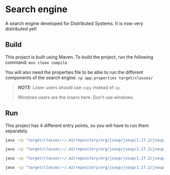 # Search engine

A search engine developed for Distributed Systems. It is now very distributed yet!

## Build

This project is built using Maven. To build the project, run the following command:
`mvn clean compile`

You will also need the properties file to be able to run the different components of the search engine.
`cp app.properties target/classes/`

> **_NOTE_**: Loser users should use `copy` instead of `cp`.
>
> Windows users are the losers here. Don't use windows.

## Run

This project has 4 different entry points, so you will have to run them separately.

```bash
java -cp "target/classes:~/.m2/repository/org/jsoup/jsoup/1.17.2/jsoup-1.17.2.jar" pt.uc.dei.student.tmdbts.search_engine.gateway.GatewayImpl

java -cp "target/classes:~/.m2/repository/org/jsoup/jsoup/1.17.2/jsoup-1.17.2.jar" pt.uc.dei.student.tmdbts.search_engine.client.ClientImpl

java -cp "target/classes:~/.m2/repository/org/jsoup/jsoup/1.17.2/jsoup-1.17.2.jar" pt.uc.dei.student.tmdbts.search_engine.storage_barrels.Main

java -cp "target/classes:~/.m2/repository/org/jsoup/jsoup/1.17.2/jsoup-1.17.2.jar" pt.uc.dei.student.tmdbts.search_engine.downloader.Main
```